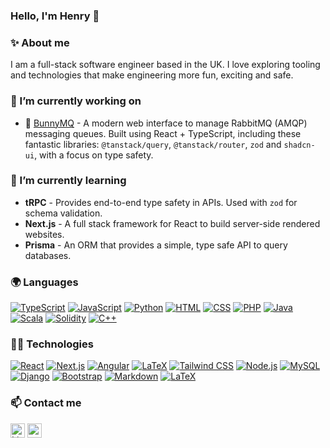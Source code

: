 ### Hello, I'm Henry 👋

### ✨ About me

I am a full-stack software engineer based in the UK. I love exploring tooling and technologies that make engineering more fun, exciting and safe.

### 🔭 I’m currently working on

- 🐇 [BunnyMQ](https://github.com/yrnehli/bunnymq) - A modern web interface to manage RabbitMQ (AMQP) messaging queues. Built using React + TypeScript, including these fantastic libraries: `@tanstack/query`, `@tanstack/router`, `zod` and `shadcn-ui`, with a focus on type safety.

### 🌱 I’m currently learning

- **tRPC** - Provides end-to-end type safety in APIs. Used with `zod` for schema validation.
- **Next.js** - A full stack framework for React to build server-side rendered websites.
- **Prisma** - An ORM that provides a simple, type safe API to query databases.

### 🌍 Languages

[![TypeScript](https://img.shields.io/badge/TypeScript-3075C1?logo=typescript&logoColor=fff)](#)
[![JavaScript](https://img.shields.io/badge/JavaScript-F0D81D?logo=javascript&logoColor=000)](#)
[![Python](https://img.shields.io/badge/Python-3471A0?logo=python&logoColor=fff)](#)
[![HTML](https://img.shields.io/badge/HTML-e34c26?style=flat&logo=html5&logoColor=white)](#)
[![CSS](https://img.shields.io/badge/CSS-563d7c?&style=flat&logo=css3&logoColor=white)](#)
[![PHP](https://img.shields.io/badge/PHP-4D588F?logo=php&logoColor=fff)](#)
[![Java](https://img.shields.io/badge/Java-ED8B00?style=flat&logo=openjdk&logoColor=white)](#)
[![Scala](https://img.shields.io/badge/Scala-BB1A06?logo=scala&logoColor=fff)](#)
[![Solidity](https://img.shields.io/badge/Solidity-2B257C?logo=solidity&logoColor=fff)](#)
[![C++](https://img.shields.io/badge/C++-004283?logo=cplusplus&logoColor=fff)](#)

### 🧑‍💻 Technologies

[![React](https://img.shields.io/badge/React-%2320232a.svg?logo=react)](#)
[![Next.js](https://img.shields.io/badge/Next.js-0F0F11?logo=next.js&logoColor=white)](#)
[![Angular](https://img.shields.io/badge/Angular-D70030?style=flat&logo=angular&logoColor=white)](#)
[![LaTeX](https://img.shields.io/badge/Pydantic-E02361?style=flat&logo=pydantic&logoColor=white)](#)
[![Tailwind CSS](https://img.shields.io/badge/Tailwind%20CSS-%2338B2AC.svg?logo=tailwind-css&logoColor=white)](#)
[![Node.js](https://img.shields.io/badge/Node.js-339933?style=flat&logo=node.js&logoColor=white)](#)
[![MySQL](https://img.shields.io/badge/MySQL-4479A1?style=flat&logo=mysql&logoColor=white)](#)
[![Django](https://img.shields.io/badge/Django-0A2D1E?style=flat&logo=django&logoColor=white)](#)
[![Bootstrap](https://img.shields.io/badge/Bootstrap-7952B3?style=flat&logo=bootstrap&logoColor=white)](#)
[![Markdown](https://img.shields.io/badge/Markdown-000000?style=flat&logo=markdown&logoColor=white)](#)
[![LaTeX](https://img.shields.io/badge/LaTeX-007C7C?style=flat&logo=latex&logoColor=white)](#)

### 📫 Contact me

<a href="https://www.linkedin.com/in/yrnehli/" target="_blank"><img alt="LinkedIn" height="23px" src="https://img.shields.io/badge/LinkedIn-0077B5?style=for-the-badge&logo=linkedin&logoColor=white" /></a> <a href="mailto:yrnehli@proton.me" target="_blank"><img alt="website link" height="23px" src="https://img.shields.io/badge/Email-10b981?style=for-the-badge&logo=&logoColor=white" /></a>
